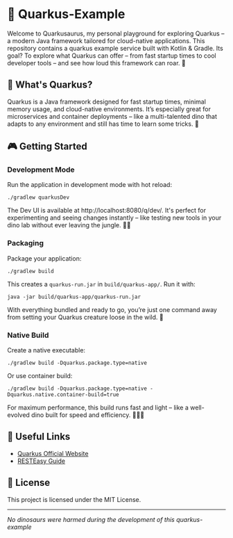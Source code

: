 # 🚀 Quarkus-Example

Welcome to Quarkusaurus, my personal playground for exploring Quarkus – a modern Java framework tailored for
cloud-native applications.
This repository contains a quarkus example service built with Kotlin & Gradle.
Its goal? To explore what Quarkus can offer – from fast startup times to cool developer tools – and see how loud this
framework can roar. 🦕

## 🌟 What's Quarkus?

Quarkus is a Java framework designed for fast startup times, minimal memory usage, and cloud-native environments.
It’s especially great for microservices and container deployments – like a multi-talented dino that adapts to any
environment and still has time to learn some tricks. 🦖

## 🎮 Getting Started

### Development Mode

Run the application in development mode with hot reload:

```shell script
./gradlew quarkusDev
```

The Dev UI is available at http://localhost:8080/q/dev/. It's perfect for experimenting and seeing changes instantly –
like testing new tools in your dino lab without ever leaving the jungle. 🧪🌴

### Packaging

Package your application:

```shell script
./gradlew build
```

This creates a `quarkus-run.jar` in `build/quarkus-app/`. Run it with:

```shell script
java -jar build/quarkus-app/quarkus-run.jar
```

With everything bundled and ready to go, you’re just one command away
from setting your Quarkus creature loose in the wild. 🦕

### Native Build

Create a native executable:

```shell script
./gradlew build -Dquarkus.package.type=native
```

Or use container build:

```shell script
./gradlew build -Dquarkus.package.type=native -Dquarkus.native.container-build=true
```

For maximum performance, this build runs fast and light –
like a well-evolved dino built for speed and efficiency. 🏃‍♂️🦖

## 🔗 Useful Links

- [Quarkus Official Website](https://quarkus.io/)
- [RESTEasy Guide](https://quarkus.io/guides/resteasy)

## 🎨 License

This project is licensed under the MIT License.

--- 

*No dinosaurs were harmed during the development of this quarkus-example*